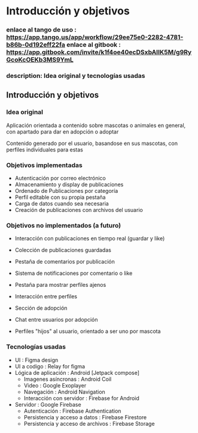 # Introducción y objetivos

### enlace al tango de uso : https://app.tango.us/app/workflow/29ee75e0-2282-4781-b86b-0d192eff22fa enlace al gitbook : https://app.gitbook.com/invite/k1f4oe40ecDSxbAIIK5M/g9RyGcoKcOEKb3MS9YmL

### description: Idea original y tecnologías usadas

## Introducción y objetivos

### Idea original

Aplicación orientada a contenido sobre mascotas o animales en general, con apartado para dar en adopción o adoptar

Contenido generado por el usuario, basandose en sus mascotas, con perfiles individuales para estas

### Objetivos implementadas

* Autenticación por correo electrónico
* Almacenamiento y display de publicaciones
* Ordenado de Publicaciones por categoría
* Perfil editable con su propia pestaña
* Carga de datos cuando sea necesaria
* Creación de publicaciones con archivos del usuario

### Objetivos no implementados (a futuro)

* Interacción con publicaciones en tiempo real (guardar y like)
* Colección de publicaciones guardadas
* Pestaña de comentarios por publicación
* Sistema de notificaciones por comentario o like
* Pestaña para mostrar perfiles ajenos
* Interacción entre perfiles



* Sección de adopción
* Chat entre usuarios por adopción
* Perfiles "hijos" al usuario, orientado a ser uno por mascota

### Tecnologías usadas

* UI : Figma design
* UI a codigo : Relay for figma
* Lógica de aplicación : Android \[Jetpack compose]
  * Imagenes asíncronas : Android Coil
  * Video : Google Exoplayer
  * Navegación : Android Navigation
  * Interacción con servidor : Firebase for Android
* Servidor : Google Firebase
  * Autenticación : Firebase Authentication
  * Persistencia y acceso a datos : Firebase Firestore
  * Persistencia y acceso de archivos : Firebase Storage
